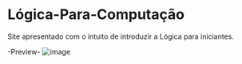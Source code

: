 # Lógica-Para-Computação
 Site apresentado com o intuito de introduzir a Lógica para iniciantes.

-Preview-
![image](https://user-images.githubusercontent.com/76494777/125345541-0b733600-e32f-11eb-80e9-6c4ca3d8724b.png)

